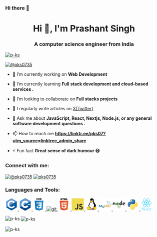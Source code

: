 ### Hi there 👋
<h1 align="center">Hi 👋, I'm Prashant Singh</h1>
<h3 align="center">A computer science engineer from India</h3>

<p align="left"> <a href="https://github.com/ryo-ma/github-profile-trophy"><img src="https://github-profile-trophy.vercel.app/?username=p-ks" alt="p-ks" /></a> </p>

<p align="left"> <a href="https://twitter.com/@pks0735" target="blank"><img src="https://img.shields.io/twitter/follow/@pks0735?logo=twitter&style=for-the-badge" alt="@pks0735" /></a> </p>

- 🔭 I’m currently working on **Web Development**

- 🌱 I’m currently learning **Full stack development and cloud-based services .**

- 👯 I’m looking to collaborate on **Full stacks projects**

- 📝 I regularly write articles on [X(Twitter)](X(Twitter))

- 💬 Ask me about **JavaScript, React, Nextjs, Node.js, or any general software development questions .**

- 📫 How to reach me **https://linktr.ee/pks07?utm_source=linktree_admin_share**

- ⚡ Fun fact **Great sense of dark humour 😆**

<h3 align="left">Connect with me:</h3>
<p align="left">
<a href="https://twitter.com/@pks0735" target="blank"><img align="center" src="https://raw.githubusercontent.com/rahuldkjain/github-profile-readme-generator/master/src/images/icons/Social/twitter.svg" alt="@pks0735" height="30" width="40" /></a>
<a href="https://linkedin.com/in/pks0735" target="blank"><img align="center" src="https://raw.githubusercontent.com/rahuldkjain/github-profile-readme-generator/master/src/images/icons/Social/linked-in-alt.svg" alt="pks0735" height="30" width="40" /></a>

</p>

<h3 align="left">Languages and Tools:</h3>
<p align="left"> <a href="https://www.cprogramming.com/" target="_blank" rel="noreferrer"> <img src="https://raw.githubusercontent.com/devicons/devicon/master/icons/c/c-original.svg" alt="c" width="40" height="40"/> </a> <a href="https://www.w3schools.com/cpp/" target="_blank" rel="noreferrer"> <img src="https://raw.githubusercontent.com/devicons/devicon/master/icons/cplusplus/cplusplus-original.svg" alt="cplusplus" width="40" height="40"/> </a> <a href="https://www.w3schools.com/css/" target="_blank" rel="noreferrer"> <img src="https://raw.githubusercontent.com/devicons/devicon/master/icons/css3/css3-original-wordmark.svg" alt="css3" width="40" height="40"/> </a> <a href="https://git-scm.com/" target="_blank" rel="noreferrer"> <img src="https://www.vectorlogo.zone/logos/git-scm/git-scm-icon.svg" alt="git" width="40" height="40"/> </a> <a href="https://www.w3.org/html/" target="_blank" rel="noreferrer"> <img src="https://raw.githubusercontent.com/devicons/devicon/master/icons/html5/html5-original-wordmark.svg" alt="html5" width="40" height="40"/> </a> <a href="https://developer.mozilla.org/en-US/docs/Web/JavaScript" target="_blank" rel="noreferrer"> <img src="https://raw.githubusercontent.com/devicons/devicon/master/icons/javascript/javascript-original.svg" alt="javascript" width="40" height="40"/> </a> <a href="https://www.linux.org/" target="_blank" rel="noreferrer"> <img src="https://raw.githubusercontent.com/devicons/devicon/master/icons/linux/linux-original.svg" alt="linux" width="40" height="40"/> </a> <a href="https://www.mysql.com/" target="_blank" rel="noreferrer"> <img src="https://raw.githubusercontent.com/devicons/devicon/master/icons/mysql/mysql-original-wordmark.svg" alt="mysql" width="40" height="40"/> </a> <a href="https://nodejs.org" target="_blank" rel="noreferrer"> <img src="https://raw.githubusercontent.com/devicons/devicon/master/icons/nodejs/nodejs-original-wordmark.svg" alt="nodejs" width="40" height="40"/> </a> <a href="https://www.python.org" target="_blank" rel="noreferrer"> <img src="https://raw.githubusercontent.com/devicons/devicon/master/icons/python/python-original.svg" alt="python" width="40" height="40"/> </a> <a href="https://reactjs.org/" target="_blank" rel="noreferrer"> <img src="https://raw.githubusercontent.com/devicons/devicon/master/icons/react/react-original-wordmark.svg" alt="react" width="40" height="40"/> </a> </p>

<p><img align="left" src="https://github-readme-stats.vercel.app/api/top-langs?username=p-ks&show_icons=true&locale=en&layout=compact" alt="p-ks" /></p>

<p>&nbsp;<img align="center" src="https://github-readme-stats.vercel.app/api?username=p-ks&show_icons=true&locale=en" alt="p-ks" /></p>

<p><img align="center" src="https://github-readme-streak-stats.herokuapp.com/?user=p-ks&" alt="p-ks" /></p>


<!--
**P-ks/P-ks** is a ✨ _special_ ✨ repository because its `README.md` (this file) appears on your GitHub profile.

Here are some ideas to get you started:

- 🔭 I’m currently working on ...
- 🌱 I’m currently learning ...
- 👯 I’m looking to collaborate on ...
- 🤔 I’m looking for help with ...
- 💬 Ask me about ...
- 📫 How to reach me: ...
- 😄 Pronouns: ...
- ⚡ Fun fact: ...
-->
